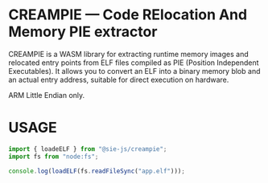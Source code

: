 # CREAMPIE — Code RElocation And Memory PIE extractor
CREAMPIE is a WASM library for extracting runtime memory images and relocated entry points from ELF files compiled as PIE (Position Independent Executables). It allows you to convert an ELF into a binary memory blob and an actual entry address, suitable for direct execution on hardware.

ARM Little Endian only.

# USAGE
```ts
import { loadeELF } from "@sie-js/creampie";
import fs from "node:fs";

console.log(loadELF(fs.readFileSync("app.elf")));
```

